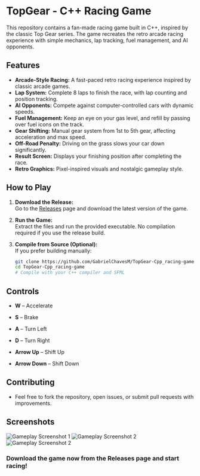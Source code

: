 # TopGear - C++ Racing Game

This repository contains a fan-made racing game built in C++, inspired by the classic Top Gear series. The game recreates the retro arcade racing experience with simple mechanics, lap tracking, fuel management, and AI opponents.

## Features

* **Arcade-Style Racing:** A fast-paced retro racing experience inspired by classic arcade games.  
* **Lap System:** Complete 8 laps to finish the race, with lap counting and position tracking.  
* **AI Opponents:** Compete against computer-controlled cars with dynamic speeds.  
* **Fuel Management:** Keep an eye on your gas level, and refill by passing over fuel icons on the track.  
* **Gear Shifting:** Manual gear system from 1st to 5th gear, affecting acceleration and max speed.  
* **Off-Road Penalty:** Driving on the grass slows your car down significantly.  
* **Result Screen:** Displays your finishing position after completing the race.  
* **Retro Graphics:** Pixel-inspired visuals and nostalgic gameplay style.  

## How to Play

1. **Download the Release:**  
   Go to the [Releases](https://github.com/GabrielChavesM/TopGear-Cpp_racing-game/releases) page and download the latest version of the game.  

2. **Run the Game:**  
   Extract the files and run the provided executable. No compilation required if you use the release build.  

3. **Compile from Source (Optional):**  
   If you prefer building manually:  
   ```bash
   git clone https://github.com/GabrielChavesM/TopGear-Cpp_racing-game.git
   cd TopGear-Cpp_racing-game
   # Compile with your C++ compiler and SFML

## Controls

* **W** – Accelerate

* **S** – Brake

* **A** – Turn Left

* **D** – Turn Right

* **Arrow Up** – Shift Up

* **Arrow Down** – Shift Down

## Contributing

* Feel free to fork the repository, open issues, or submit pull requests with improvements.

## Screenshots
![Gameplay Screenshot 1](https://github.com/GabrielChavesM/TopGear-Cpp_racing-game/blob/main/TopGear/x64/images/print1.png)
![Gameplay Screenshot 2](https://github.com/GabrielChavesM/TopGear-Cpp_racing-game/blob/main/TopGear/x64/images/print2.PNG)
![Gameplay Screenshot 2](https://github.com/GabrielChavesM/TopGear-Cpp_racing-game/blob/main/TopGear/images/print3.png)

### Download the game now from the Releases page and start racing!
